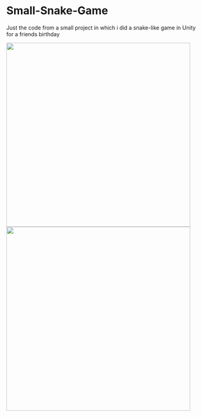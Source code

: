 # Small-Snake-Game
Just the code from a small project in which i did a snake-like game in Unity for a friends birthday

<a href="url"><img src="https://user-images.githubusercontent.com/38664240/40881381-9261ca9e-66c5-11e8-95e8-0c668f12e787.png" align="left" height="480"></a>
<a href="url"><img src="https://user-images.githubusercontent.com/38664240/40881381-9261ca9e-66c5-11e8-95e8-0c668f12e787.png" align="left" height="480"></a>
